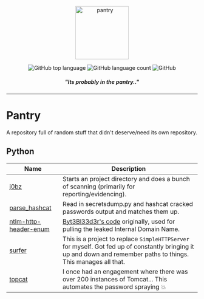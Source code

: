 <p align="center">
  <img alt="pantry" src="https://i.imgur.com/gxJx9P9.png" height="140" />
  <p align="center">
<img alt="GitHub top language" src="https://img.shields.io/github/languages/top/mez-0/pantry?style=flat-square">
<img alt="GitHub language count" src="https://img.shields.io/github/languages/count/mez-0/pantry?style=flat-square">
<img alt="GitHub" src="https://img.shields.io/github/license/mez-0/pantry?style=flat-square">
    </p>
</p>
<h5 align="center"><i>"Its probably in the pantry.."</i></h5>

***

# Pantry

A repository full of random stuff that didn't deserve/need its own repository.

## Python

| Name                                                   | Description                                                  |
| ------------------------------------------------------ | ------------------------------------------------------------ |
| [j0bz](/python/j0bz)                                   | Starts an project directory and does a bunch of scanning (primarily for reporting/evidencing). |
| [parse_hashcat](/python/parse_hashcat)                 | Read in secretsdump.py and hashcat cracked passwords output and matches them up. |
| [ntlm-http-header-enum](/python/ntlm-http-header-enum) | [Byt3Bl33d3r's code](https://github.com/byt3bl33d3r/SprayingToolkit/blob/0838df444ab237d7c55ee2397d60ec6118f4dd77/core/sprayers/owa.py) originally, used for pulling the leaked Internal Domain Name. |
| [surfer](/python/surfer)                               | This is a project to replace `SimpleHTTPServer` for myself. Got fed up of constantly bringing it up and down and remember paths to things. This manages all that. |
| [topcat](/python/topcat)                               | I once had an engagement where there was over 200 instances of Tomcat... This automates the password spraying :boom: |


